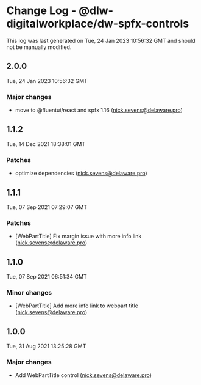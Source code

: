 # Change Log - @dlw-digitalworkplace/dw-spfx-controls

This log was last generated on Tue, 24 Jan 2023 10:56:32 GMT and should not be manually modified.

<!-- Start content -->

## 2.0.0

Tue, 24 Jan 2023 10:56:32 GMT

### Major changes

- move to @fluentui/react and spfx 1.16 (nick.sevens@delaware.pro)

## 1.1.2

Tue, 14 Dec 2021 18:38:01 GMT

### Patches

- optimize dependencies (nick.sevens@delaware.pro)

## 1.1.1

Tue, 07 Sep 2021 07:29:07 GMT

### Patches

- [WebPartTitle] Fix margin issue with more info link (nick.sevens@delaware.pro)

## 1.1.0

Tue, 07 Sep 2021 06:51:34 GMT

### Minor changes

- [WebPartTitle] Add more info link to webpart title (nick.sevens@delaware.pro)

## 1.0.0

Tue, 31 Aug 2021 13:25:28 GMT

### Major changes

- Add WebPartTitle control (nick.sevens@delaware.pro)
